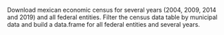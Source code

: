 Download mexican economic census for several years (2004, 2009, 2014 and 2019) and all federal entities. Filter the census data table by municipal data and build a data.frame for all federal entities and several years.
